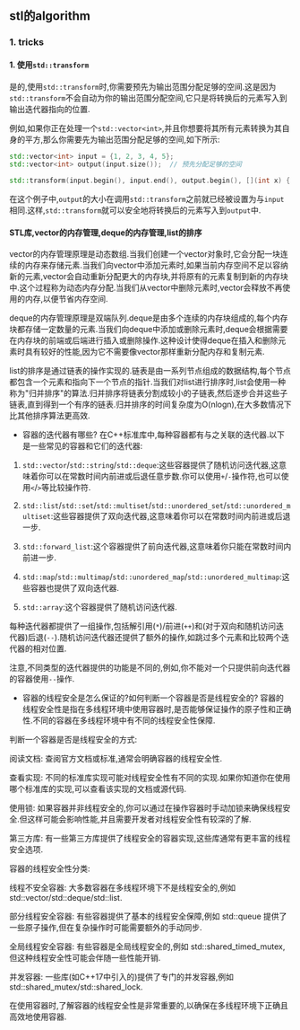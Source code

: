 ## stl的algorithm

### 1. tricks
#### 1. 使用`std::transform`
是的,使用`std::transform`时,你需要预先为输出范围分配足够的空间.这是因为`std::transform`不会自动为你的输出范围分配空间,它只是将转换后的元素写入到输出迭代器指向的位置.

例如,如果你正在处理一个`std::vector<int>`,并且你想要将其所有元素转换为其自身的平方,那么你需要先为输出范围分配足够的空间,如下所示:

```cpp
std::vector<int> input = {1, 2, 3, 4, 5};
std::vector<int> output(input.size());  // 预先分配足够的空间

std::transform(input.begin(), input.end(), output.begin(), [](int x) { return x * x; });
```

在这个例子中,`output`的大小在调用`std::transform`之前就已经被设置为与`input`相同.这样,`std::transform`就可以安全地将转换后的元素写入到`output`中.

#### STL库,vector的内存管理,deque的内存管理,list的排序
vector的内存管理原理是动态数组.当我们创建一个vector对象时,它会分配一块连续的内存来存储元素.当我们向vector中添加元素时,如果当前内存空间不足以容纳新的元素,vector会自动重新分配更大的内存块,并将原有的元素复制到新的内存块中.这个过程称为动态内存分配.当我们从vector中删除元素时,vector会释放不再使用的内存,以便节省内存空间.

deque的内存管理原理是双端队列.deque是由多个连续的内存块组成的,每个内存块都存储一定数量的元素.当我们向deque中添加或删除元素时,deque会根据需要在内存块的前端或后端进行插入或删除操作.这种设计使得deque在插入和删除元素时具有较好的性能,因为它不需要像vector那样重新分配内存和复制元素.

list的排序是通过链表的操作实现的.链表是由一系列节点组成的数据结构,每个节点都包含一个元素和指向下一个节点的指针.当我们对list进行排序时,list会使用一种称为"归并排序"的算法.归并排序将链表分割成较小的子链表,然后逐步合并这些子链表,直到得到一个有序的链表.归并排序的时间复杂度为O(nlogn),在大多数情况下比其他排序算法更高效.

* 容器的迭代器有哪些?
在C++标准库中,每种容器都有与之关联的迭代器.以下是一些常见的容器和它们的迭代器:

1. `std::vector`/`std::string`/`std::deque`:这些容器提供了随机访问迭代器,这意味着你可以在常数时间内前进或后退任意步数.你可以使用`+`/`-`操作符,也可以使用`<`/`>`等比较操作符.

2. `std::list`/`std::set`/`std::multiset`/`std::unordered_set`/`std::unordered_multiset`:这些容器提供了双向迭代器,这意味着你可以在常数时间内前进或后退一步.

3. `std::forward_list`:这个容器提供了前向迭代器,这意味着你只能在常数时间内前进一步.

4. `std::map`/`std::multimap`/`std::unordered_map`/`std::unordered_multimap`:这些容器也提供了双向迭代器.

5. `std::array`:这个容器提供了随机访问迭代器.

每种迭代器都提供了一组操作,包括解引用(`*`)/前进(`++`)和(对于双向和随机访问迭代器)后退(`--`).随机访问迭代器还提供了额外的操作,如跳过多个元素和比较两个迭代器的相对位置.

注意,不同类型的迭代器提供的功能是不同的,例如,你不能对一个只提供前向迭代器的容器使用`--`操作.



* 容器的线程安全是怎么保证的?如何判断一个容器是否是线程安全的?
容器的线程安全性是指在多线程环境中使用容器时,是否能够保证操作的原子性和正确性.不同的容器在多线程环境中有不同的线程安全性保障.

判断一个容器是否是线程安全的方式:

阅读文档: 查阅官方文档或标准,通常会明确容器的线程安全性.

查看实现: 不同的标准库实现可能对线程安全性有不同的实现.如果你知道你在使用哪个标准库的实现,可以查看该实现的文档或源代码.

使用锁: 如果容器并非线程安全的,你可以通过在操作容器时手动加锁来确保线程安全.但这样可能会影响性能,并且需要开发者对线程安全性有较深的了解.

第三方库: 有一些第三方库提供了线程安全的容器实现,这些库通常有更丰富的线程安全选项.

容器的线程安全性分类:

线程不安全容器: 大多数容器在多线程环境下不是线程安全的,例如 std::vector/std::deque/std::list.

部分线程安全容器: 有些容器提供了基本的线程安全保障,例如 std::queue 提供了一些原子操作,但在复杂操作时可能需要额外的手动同步.

全局线程安全容器: 有些容器是全局线程安全的,例如 std::shared_timed_mutex,但这种线程安全性可能会伴随一些性能开销.

并发容器: 一些库(如C++17中引入的)提供了专门的并发容器,例如 std::shared_mutex/std::shared_lock.

在使用容器时,了解容器的线程安全性是非常重要的,以确保在多线程环境下正确且高效地使用容器.